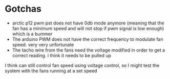 # Gotchas

- arctic p12 pwm pst does not have 0db mode anymore (meaning that the fan has a minimum speed and will not stop if pwm signal is low enough) which is a bummer
- The arduino PWM does not have the correct frequency to modulate fan speed. very very unfortunate
- The tacho wire from the fans need the voltage modified in order to get a correct reading. i think it needs to be pulled up

I think can still control fan speed using voltage control, so I might test the system with the fans running at a set speed
